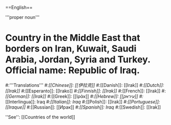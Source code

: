 ==English==

'''proper noun'''

# Country in the Middle East that borders on Iran, Kuwait, Saudi Arabia, Jordan, Syria and Turkey. Official name: Republic of Iraq.
#:'''Translations'''
#:*[[Chinese]]: [[伊拉克]]
#:*[[Danish]]: [[Irak]]
#:*[[Dutch]]: [[Irak]]
#:*[[Esperanto]]: [[Irako]]
#:*[[Finnish]]: [[Irak]]
#:*[[French]]: [[Irak]]
#:*[[German]]: [[Irak]]
#:*[[Greek]]: [[Ιράκ]]
#:*[[Hebrew]]: [[עיראק]]
#:*[[Interlingua]]: Iraq
#:*[[Italian]]: Iraq
#:*[[Polish]]: [[Irak]]
#:*[[Portuguese]]: [[Iraque]]
#:*[[Russian]]: [[Ирак]]
#:*[[Spanish]]: Iraq
#:*[[Swedish]]: [[Irak]]

''See'': [[Countries of the world]]